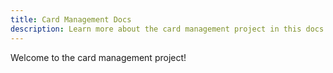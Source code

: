```yaml
---
title: Card Management Docs
description: Learn more about the card management project in this docs site built with Starlight.
---
```


Welcome to the card management project!